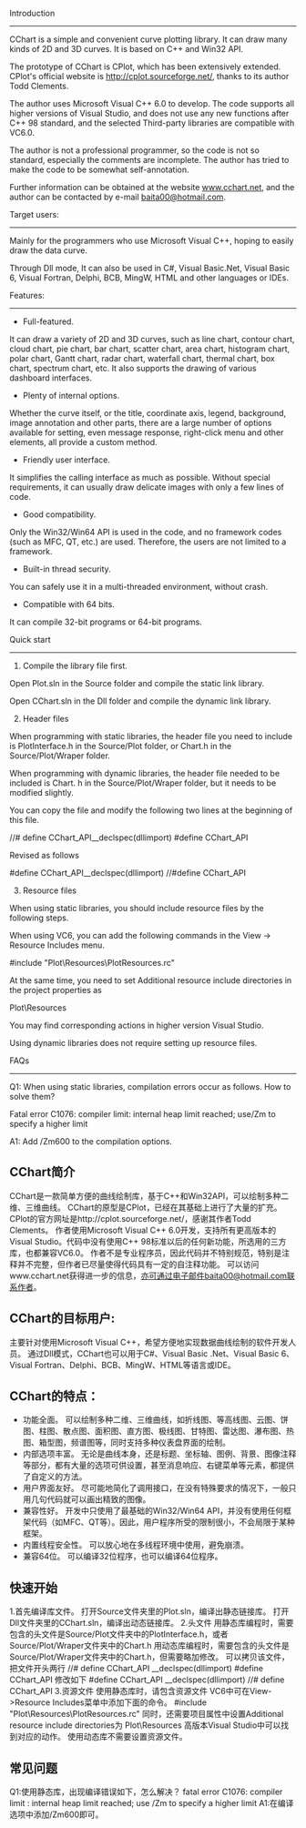 Introduction

---

CChart is a simple and convenient curve plotting library. It can draw many kinds of 2D and 3D curves. It is based on C++ and Win32 API.

The prototype of CChart is CPlot, which has been extensively extended. CPlot's official website is http://cplot.sourceforge.net/, thanks to its author Todd Clements.

The author uses Microsoft Visual C++ 6.0 to develop. The code supports all higher versions of Visual Studio, and does not use any new functions after C++ 98 standard, and the selected Third-party libraries are compatible with VC6.0.

The author is not a professional programmer, so the code is not so standard, especially the comments are incomplete. The author has tried to make the code to be somewhat self-annotation.

Further information can be obtained at the website www.cchart.net, and the author can be contacted by e-mail baita00@hotmail.com.




Target users:

---

Mainly for the programmers who use Microsoft Visual C++, hoping to easily draw the data curve.

Through Dll mode, It can also be used in C#, Visual Basic.Net, Visual Basic 6, Visual Fortran, Delphi, BCB, MingW, HTML and other languages or IDEs.



Features:

---

* Full-featured.

It can draw a variety of 2D and 3D curves, such as line chart, contour chart, cloud chart, pie chart, bar chart, scatter chart, area chart, histogram chart, polar chart, Gantt chart, radar chart, waterfall chart, thermal chart, box chart, spectrum chart, etc. It also supports the drawing of various dashboard interfaces.

* Plenty of internal options.

Whether the curve itself, or the title, coordinate axis, legend, background, image annotation and other parts, there are a large number of options available for setting, even message response, right-click menu and other elements, all provide a custom method.

* Friendly user interface.

It simplifies the calling interface as much as possible. Without special requirements, it can usually draw delicate images with only a few lines of code.

* Good compatibility.

Only the Win32/Win64 API is used in the code, and no framework codes (such as MFC, QT, etc.) are used. Therefore, the users are not limited to a framework.

* Built-in thread security.

You can safely use it in a multi-threaded environment, without crash.

* Compatible with 64 bits.

It can compile 32-bit programs or 64-bit programs.



Quick start

---

1. Compile the library file first.

Open Plot.sln in the Source folder and compile the static link library.

Open CChart.sln in the Dll folder and compile the dynamic link library.

2. Header files

When programming with static libraries, the header file you need to include is PlotInterface.h in the Source/Plot folder, or Chart.h in the Source/Plot/Wraper folder.

When programming with dynamic libraries, the header file needed to be included is Chart. h in the Source/Plot/Wraper folder, but it needs to be modified slightly.

You can copy the file and modify the following two lines at the beginning of this file.

//# define CChart_API__declspec(dllimport)
#define CChart_API

Revised as follows

#define CChart_API__declspec(dllimport)
//#define CChart_API

3. Resource files

When using static libraries, you should include resource files by the following steps.

When using VC6, you can add the following commands in the View -> Resource Includes menu.

#include "Plot\Resources\PlotResources.rc"

At the same time, you need to set Additional resource include directories in the project properties as

Plot\Resources

You may find corresponding actions in higher version Visual Studio.

Using dynamic libraries does not require setting up resource files.



FAQs

---

Q1: When using static libraries, compilation errors occur as follows. How to solve them?

Fatal error C1076: compiler limit: internal heap limit reached; use/Zm to specify a higher limit

A1: Add /Zm600 to the compilation options.


CChart简介
---
CChart是一款简单方便的曲线绘制库，基于C++和Win32API，可以绘制多种二维、三维曲线。
CChart的原型是CPlot，已经在其基础上进行了大量的扩充。CPlot的官方网址是http://cplot.sourceforge.net/，感谢其作者Todd Clements。
作者使用Microsoft Visual C++ 6.0开发，支持所有更高版本的Visual Studio。代码中没有使用C++ 98标准以后的任何新功能，所选用的三方库，也都兼容VC6.0。
作者不是专业程序员，因此代码并不特别规范，特别是注释并不完整，但作者已尽量使得代码具有一定的自注释功能。
可以访问www.cchart.net获得进一步的信息，亦可通过电子邮件baita00@hotmail.com联系作者。


CChart的目标用户:
---
主要针对使用Microsoft Visual C++，希望方便地实现数据曲线绘制的软件开发人员。
通过Dll模式，CChart也可以用于C#、Visual Basic .Net、Visual Basic 6、Visual Fortran、Delphi、BCB、MingW、HTML等语言或IDE。

CChart的特点：
---
* 功能全面。
    可以绘制多种二维、三维曲线，如折线图、等高线图、云图、饼图、柱图、散点图、面积图、直方图、极线图、甘特图、雷达图、瀑布图、热图、箱型图，频谱图等，同时支持多种仪表盘界面的绘制。 
* 内部选项丰富。
    无论是曲线本身，还是标题、坐标轴、图例、背景、图像注释等部分，都有大量的选项可供设置，甚至消息响应、右键菜单等元素，都提供了自定义的方法。
* 用户界面友好。
    尽可能地简化了调用接口，在没有特殊要求的情况下，一般只用几句代码就可以画出精致的图像。
* 兼容性好。
    开发中只使用了最基础的Win32/Win64 API，并没有使用任何框架代码（如MFC、QT等）。因此，用户程序所受的限制很小，不会局限于某种框架。
* 内置线程安全性。
    可以放心地在多线程环境中使用，避免崩溃。
* 兼容64位。
    可以编译32位程序，也可以编译64位程序。
    
快速开始
---
1.首先编译库文件。
打开Source文件夹里的Plot.sln，编译出静态链接库。
打开Dll文件夹里的CChart.sln，编译出动态链接库。
2.头文件
用静态库编程时，需要包含的头文件是Source/Plot文件夹中的PlotInterface.h，或者Source/Plot/Wraper文件夹中的Chart.h
用动态库编程时，需要包含的头文件是Source/Plot/Wraper文件夹中的Chart.h，但需要略加修改。
可以拷贝该文件，把文件开头两行
//#	define CChart_API __declspec(dllimport)
#define CChart_API
修改如下
#define CChart_API __declspec(dllimport)
//#	define CChart_API
3.资源文件
使用静态库时，请包含资源文件
VC6中可在View->Resource Includes菜单中添加下面的命令。
#include "Plot\Resources\PlotResources.rc"
同时，还需要项目属性中设置Additional resource include directories为
Plot\Resources
高版本Visual Studio中可以找到对应的动作。
使用动态库不需要设置资源文件。

常见问题
---
Q1:使用静态库，出现编译错误如下，怎么解决？
fatal error C1076: compiler limit : internal heap limit reached; use /Zm to specify a higher limit
A1:在编译选项中添加/Zm600即可。
